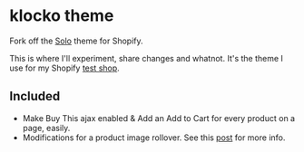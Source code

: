 klocko theme
============

Fork off the [Solo](http://themes.shopify.com/themes/solo/styles/solo) theme for Shopify.

This is where I'll experiment, share changes and whatnot. It's the theme I use for my Shopify [test shop](http://klocko-and-sons3230.myshopify.com/).

Included
--------

* Make Buy This ajax enabled & Add an Add to Cart for every product on a page, easily. 
* Modifications for a product image rollover. See this [post](http://post-to-come) for more info.